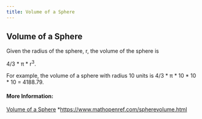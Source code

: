 ```yaml
---
title: Volume of a Sphere
---
```

## Volume of a Sphere
<!-- The article goes here, in GitHub-flavored Markdown. Feel free to add YouTube videos, images, and CodePen/JSBin embeds  -->

Given the radius of the sphere, <span class="texhtml">r</span>, the volume of the sphere is

<span class="texhtml">4/3 * π * r<sup>3</sup></span>.

For example, the volume of a sphere with radius 10 units is <span class="texhtml">4/3 * π * 10 * 10 * 10 = 4188.79</span>.

#### More Information:
<!-- Please add any articles you think might be helpful to read before writing the article -->

<a href='https://www.mathopenref.com/spherevolume.html' target='_blank' rel='nofollow'>Volume of a Sphere</a>
*https://www.mathopenref.com/spherevolume.html
